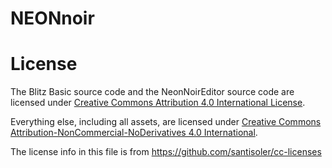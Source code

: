 # NEONnoir

# License
The Blitz Basic source code and the NeonNoirEditor source code are licensed under 
[Creative Commons Attribution 4.0 International License][cc-by].

Everything else, including all assets, are licensed under
[Creative Commons Attribution-NonCommercial-NoDerivatives 4.0 International][by-nc-nd].


[cc-by]: http://creativecommons.org/licenses/by/4.0/
[cc-by-shield]: https://img.shields.io/badge/License-CC%20BY%204.0-lightgrey.svg

[by-nc-nd]: https://creativecommons.org/licenses/by-nc-nd/4.0/

The license info in this file is from https://github.com/santisoler/cc-licenses
 
